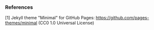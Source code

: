 ### References

[1] Jekyll theme "Minimal" for GitHub Pages: https://github.com/pages-themes/minimal (CC0 1.0 Universal License)
